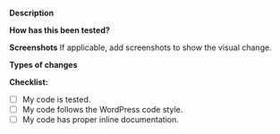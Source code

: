 **Description**
<!-- Please describe what you have changed or added -->

**How has this been tested?**
<!-- Please describe in detail how you tested your changes. -->
<!-- Include details of your testing environment, tests ran to see how -->
<!-- your change affects other areas of the code, etc. -->

**Screenshots**
If applicable, add screenshots to show the visual change.


**Types of changes**
<!-- What types of changes does your code introduce?  -->
<!-- Bug fix (non-breaking change which fixes an issue) -->
<!-- New feature (non-breaking change which adds functionality) -->
<!-- Breaking change (fix or feature that would cause existing functionality to not work as expected) -->

**Checklist:**
- [ ] My code is tested.
- [ ] My code follows the WordPress code style. <!-- Check code: `composer lint lint`, Guidelines: https://make.wordpress.org/core/handbook/best-practices/coding-standards/ -->
- [ ] My code has proper inline documentation. <!-- Guidelines: https://make.wordpress.org/core/handbook/best-practices/inline-documentation-standards/javascript/ -->
